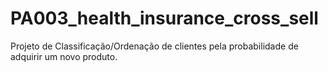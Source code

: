 # PA003_health_insurance_cross_sell
Projeto de Classificação/Ordenação de clientes pela probabilidade de adquirir um novo produto. 
